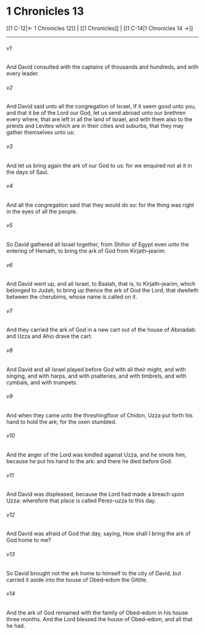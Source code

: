 # 1 Chronicles 13

[[1 C-12|← 1 Chronicles 12]] | [[1 Chronicles]] | [[1 C-14|1 Chronicles 14 →]]
***

###### v1
And David consulted with the captains of thousands and hundreds, and with every leader.
###### v2
And David said unto all the congregation of Israel, If it seem good unto you, and that it be of the Lord our God, let us send abroad unto our brethren every where, that are left in all the land of Israel, and with them also to the priests and Levites which are in their cities and suburbs, that they may gather themselves unto us:
###### v3
And let us bring again the ark of our God to us: for we enquired not at it in the days of Saul.
###### v4
And all the congregation said that they would do so: for the thing was right in the eyes of all the people.
###### v5
So David gathered all Israel together, from Shihor of Egypt even unto the entering of Hemath, to bring the ark of God from Kirjath–jearim.
###### v6
And David went up, and all Israel, to Baalah, that is, to Kirjath–jearim, which belonged to Judah, to bring up thence the ark of God the Lord, that dwelleth between the cherubims, whose name is called on it.
###### v7
And they carried the ark of God in a new cart out of the house of Abinadab: and Uzza and Ahio drave the cart.
###### v8
And David and all Israel played before God with all their might, and with singing, and with harps, and with psalteries, and with timbrels, and with cymbals, and with trumpets.
###### v9
And when they came unto the threshingfloor of Chidon, Uzza put forth his hand to hold the ark; for the oxen stumbled.
###### v10
And the anger of the Lord was kindled against Uzza, and he smote him, because he put his hand to the ark: and there he died before God.
###### v11
And David was displeased, because the Lord had made a breach upon Uzza: wherefore that place is called Perez–uzza to this day.
###### v12
And David was afraid of God that day, saying, How shall I bring the ark of God home to me?
###### v13
So David brought not the ark home to himself to the city of David, but carried it aside into the house of Obed–edom the Gittite.
###### v14
And the ark of God remained with the family of Obed–edom in his house three months. And the Lord blessed the house of Obed–edom, and all that he had. 
